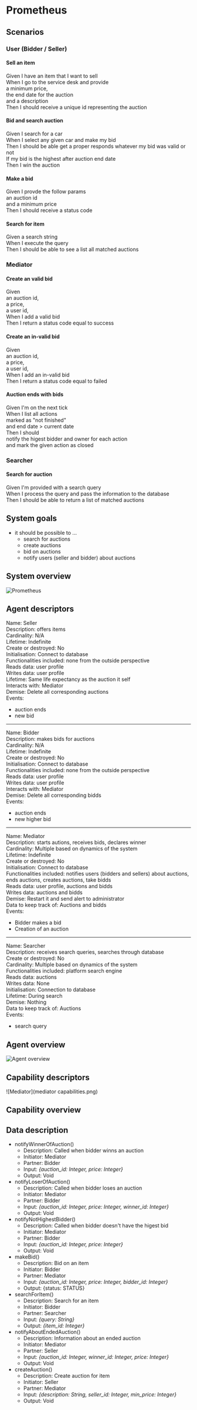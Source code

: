 # Prometheus

## Scenarios

### User (Bidder / Seller)

#### Sell an item

Given I have an item that I want to sell  
When I go to the service desk and provide  
  a minimum price,  
  the end date for the auction  
  and a description  
Then I should receive a unique id representing the auction  

#### Bid and search auction

Given I search for a car  
When I select any given car and make my bid  
Then I should be able get a proper responds whatever my bid was valid or not  
If my bid is the highest after auction end date  
Then I win the auction  

#### Make a bid

Given I provde the follow params  
  an auction id  
  and a minimum price  
Then I should receive a status code  

#### Search for item

Given a search string  
When I execute the query  
Then I should be able to see a list all matched auctions  

### Mediator

#### Create an valid bid

Given  
  an auction id,  
  a price,  
  a user id,  
When I add a valid bid  
Then I return a status code equal to success  

#### Create an in-valid bid

Given  
  an auction id,  
  a price,  
  a user id,  
When I add an in-valid bid  
Then I return a status code equal to failed  

#### Auction ends with bids

Given I'm on the next tick  
When I list all actions  
  marked as "not finished"  
  and end date > current date  
Then I should  
  notify the higest bidder and owner for each action  
  and mark the given action as closed  

### Searcher

#### Search for auction

Given I'm provided with a search query  
When I process the query and pass the information to the database  
Then I should be able to return a list of matched auctions  

## System goals

- it should be possible to ...
  - search for auctions
  - create auctions
  - bid on auctions
  - notify users (seller and bidder) about auctions

## System overview

![Prometheus](prometheus.png)

## Agent descriptors

Name: Seller  
Description: offers items  
Cardinality: N/A  
Lifetime: Indefinite  
Create or destroyed: No  
Initialisation: Connect to database  
Functionalities included: none from the outside perspective  
Reads data: user profile  
Writes data: user profile  
Lifetime: Same life expectancy as the auction it self  
Interacts with: Mediator  
Demise: Delete all corresponding auctions  
Events:  
  - auction ends  
  - new bid  

---

Name: Bidder  
Description: makes bids for auctions  
Cardinality: N/A  
Lifetime: Indefinite  
Create or destroyed: No  
Initialisation: Connect to database  
Functionalities included: none from the outside perspective  
Reads data: user profile  
Writes data: user profile  
Interacts with: Mediator  
Demise: Delete all corresponding bidds  
Events:  
  - auction ends  
  - new higher bid  

---

Name: Mediator  
Description: starts autions, receives bids, declares winner  
Cardinality: Multiple based on dynamics of the system  
Lifetime: Indefinite  
Create or destroyed: No  
Initialisation: Connect to database  
Functionalities included: notifies users (bidders and sellers) about auctions, ends auctions, creates auctions, take bidds  
Reads data: user profile, auctions and bidds  
Writes data: auctions and bidds  
Demise: Restart it and send alert to administrator  
Data to keep track of: Auctions and bidds  
Events:  
  - Bidder makes a bid
  - Creation of an auction

---

Name: Searcher  
Description: receives search queries, searches through database  
Create or destroyed: No  
Cardinality: Multiple based on dynamics of the system  
Functionalities included: platform search engine  
Reads data: auctions  
Writes data: None  
Initialisation: Connection to database  
Lifetime: During search  
Demise: Nothing  
Data to keep track of: Auctions  
Events:  
  - search query

## Agent overview

![Agent overview](overview.png)

## Capability descriptors

![Mediator](mediator capabilities.png)

## Capability overview

## Data description

- notifyWinnerOfAuction()
  - Description: Called when bidder winns an auction
  - Initiator: Mediator
  - Partner: Bidder
  - Input: *{auction_id: Integer, price: Integer}*
  - Output: Void
- notifyLoserOfAuction()
  - Description: Called when bidder loses an auction
  - Initiator: Mediator
  - Partner: Bidder
  - Input: *{auction_id: Integer, price: Integer, winner_id: Integer}*
  - Output: Void
- notifyNotHighestBidder()
  - Description: Called when bidder doesn't have the higest bid
  - Initiator: Mediator
  - Partner: Bidder
  - Input: *{auction_id: Integer, price: Integer}*
  - Output: Void
- makeBid()
  - Description: Bid on an item
  - Initiator: Bidder
  - Partner: Mediator
  - Input: *{auction_id: Integer, price: Integer, bidder_id: Integer}*
  - Output: {status: STATUS}
- searchForItem()
  - Description: Search for an item
  - Initiator: Bidder
  - Partner: Searcher
  - Input: *{query: String}*
  - Output: *{item_id: Integer}*
- notifyAboutEndedAuction()
  - Description: Information about an ended auction
  - Initiator: Mediator
  - Partner: Seller
  - Input: *{auction_id: Integer, winner_id: Integer, price: Integer}*
  - Output: Void
- createAuction()
  - Description: Create auction for item
  - Initiator: Seller
  - Partner: Mediator
  - Input: *{description: String, seller_id: Integer, min_price: Integer}*
  - Output: Void
